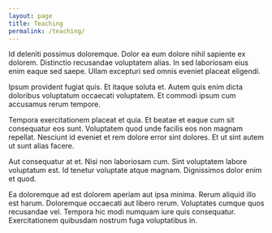 ```yaml
---
layout: page
title: Teaching
permalink: /teaching/
---
```


Id deleniti possimus doloremque. Dolor ea eum dolore nihil sapiente ex dolorem. Distinctio recusandae voluptatem alias. In sed laboriosam eius enim eaque sed saepe. Ullam excepturi sed omnis eveniet placeat eligendi.

Ipsum provident fugiat quis. Et itaque soluta et. Autem quis enim dicta doloribus voluptatum occaecati voluptatem. Et commodi ipsum cum accusamus rerum tempore.

Tempora exercitationem placeat et quia. Et beatae et eaque cum sit consequatur eos sunt. Voluptatem quod unde facilis eos non magnam repellat. Nesciunt id eveniet et rem dolore error sint dolores. Et ut sint autem ut sunt alias facere.

Aut consequatur at et. Nisi non laboriosam cum. Sint voluptatem labore voluptatum est. Id tenetur voluptate atque magnam. Dignissimos dolor enim et quod.

Ea doloremque ad est dolorem aperiam aut ipsa minima. Rerum aliquid illo est harum. Doloremque occaecati aut libero rerum. Voluptates cumque quos recusandae vel. Tempora hic modi numquam iure quis consequatur. Exercitationem quibusdam nostrum fuga voluptatibus in.
